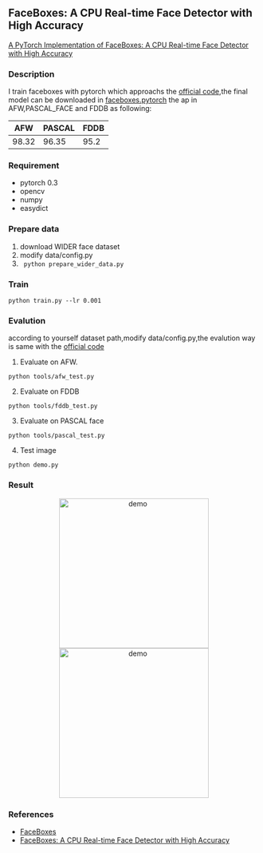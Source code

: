 ## FaceBoxes: A CPU Real-time Face Detector with High Accuracy ##
[A PyTorch Implementation of FaceBoxes: A CPU Real-time Face Detector with High Accuracy](https://arxiv.org/pdf/1708.05234.pdf)


### Description
I train faceboxes with pytorch which approachs the [official code](https://github.com/sfzhang15/FaceBoxes),the final model can be downloaded in [faceboxes.pytorch](https://pan.baidu.com/s/1dsd9FY5JjO0hvx2zsSMStQ) the ap in AFW,PASCAL_FACE and FDDB as following:

| 	AFW     |   PASCAL	|   FDDB   |
| --------- |-----------| ---------|
|	98.32   |    96.35  |  95.2	   |

### Requirement
* pytorch 0.3 
* opencv 
* numpy 
* easydict

### Prepare data 
1. download WIDER face dataset
2. modify data/config.py 
3. ``` python prepare_wider_data.py```

### Train 
``` 
python train.py --lr 0.001
```

### Evalution
according to yourself dataset path,modify data/config.py,the evalution way is same with the [official code](https://github.com/sfzhang15/FaceBoxes)
1. Evaluate on AFW.
```
python tools/afw_test.py
```
2. Evaluate on FDDB 
```
python tools/fddb_test.py
```
3. Evaluate on PASCAL  face 
``` 
python tools/pascal_test.py
```
4. Test image
```
python demo.py
```

### Result
<div align="center">
<img src="https://github.com/yxlijun/faceboxes.pytorch/blob/master/tmp/test2.jpg" height="300px" alt="demo" >
<img src="https://github.com/yxlijun/faceboxes.pytorch/blob/master/tmp/test.jpg" height="300px" alt="demo" >
</div>


### References
* [FaceBoxes](https://github.com/sfzhang15/FaceBoxes)
* [FaceBoxes: A CPU Real-time Face Detector with High Accuracy](https://arxiv.org/pdf/1708.05234.pdf)

